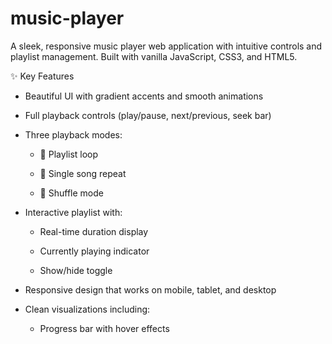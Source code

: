# music-player

A sleek, responsive music player web application with intuitive controls and playlist management. Built with vanilla JavaScript, CSS3, and HTML5.

✨ Key Features

* Beautiful UI with gradient accents and smooth animations

* Full playback controls (play/pause, next/previous, seek bar)

* Three playback modes:

    * 🔁 Playlist loop

    * 🔂 Single song repeat

    * 🔀 Shuffle mode

* Interactive playlist with:

    * Real-time duration display

    * Currently playing indicator

    * Show/hide toggle

* Responsive design that works on mobile, tablet, and desktop

* Clean visualizations including:

    * Progress bar with hover effects
